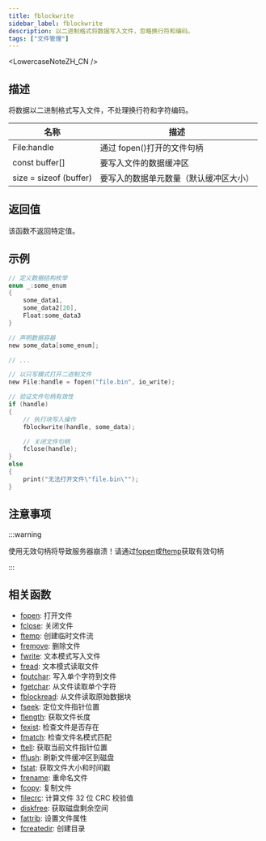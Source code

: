 ```yaml
---
title: fblockwrite
sidebar_label: fblockwrite
description: 以二进制格式将数据写入文件，忽略换行符和编码。
tags: ["文件管理"]
---
```


<LowercaseNoteZH_CN />

## 描述

将数据以二进制格式写入文件，不处理换行符和字符编码。

| 名称                   | 描述                                   |
| ---------------------- | -------------------------------------- |
| File:handle            | 通过 fopen()打开的文件句柄             |
| const buffer[]         | 要写入文件的数据缓冲区                 |
| size = sizeof (buffer) | 要写入的数据单元数量（默认缓冲区大小） |

## 返回值

该函数不返回特定值。

## 示例

```c
// 定义数据结构枚举
enum _:some_enum
{
    some_data1,
    some_data2[20],
    Float:some_data3
}

// 声明数据容器
new some_data[some_enum];

// ...

// 以只写模式打开二进制文件
new File:handle = fopen("file.bin", io_write);

// 验证文件句柄有效性
if (handle)
{
    // 执行块写入操作
    fblockwrite(handle, some_data);

    // 关闭文件句柄
    fclose(handle);
}
else
{
    print("无法打开文件\"file.bin\"");
}
```

## 注意事项

:::warning

使用无效句柄将导致服务器崩溃！请通过[fopen](fopen)或[ftemp](ftemp)获取有效句柄

:::

## 相关函数

- [fopen](fopen): 打开文件
- [fclose](fclose): 关闭文件
- [ftemp](ftemp): 创建临时文件流
- [fremove](fremove): 删除文件
- [fwrite](fwrite): 文本模式写入文件
- [fread](fread): 文本模式读取文件
- [fputchar](fputchar): 写入单个字符到文件
- [fgetchar](fgetchar): 从文件读取单个字符
- [fblockread](fblockread): 从文件读取原始数据块
- [fseek](fseek): 定位文件指针位置
- [flength](flength): 获取文件长度
- [fexist](fexist): 检查文件是否存在
- [fmatch](fmatch): 检查文件名模式匹配
- [ftell](ftell): 获取当前文件指针位置
- [fflush](fflush): 刷新文件缓冲区到磁盘
- [fstat](fstat): 获取文件大小和时间戳
- [frename](frename): 重命名文件
- [fcopy](fcopy): 复制文件
- [filecrc](filecrc): 计算文件 32 位 CRC 校验值
- [diskfree](diskfree): 获取磁盘剩余空间
- [fattrib](fattrib): 设置文件属性
- [fcreatedir](fcreatedir): 创建目录
